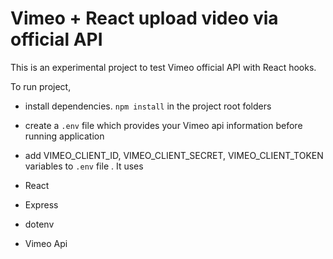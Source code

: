# Vimeo + React upload video via official API

This is an experimental project to test Vimeo official API with React hooks.

To run project,

- install dependencies.  `npm install` in the project root folders
- create a `.env` file which provides your Vimeo api information before running application
- add VIMEO_CLIENT_ID, VIMEO_CLIENT_SECRET, VIMEO_CLIENT_TOKEN variables to `.env` file .
It uses

- React
- Express
- dotenv
- Vimeo Api
